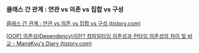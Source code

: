 ### 클래스 간 관계 : 연관 vs 의존 vs 집합 vs 구성

[클래스 간 관계 : 연관 vs 의존 vs 집합 vs 구성 (tistory.com)](https://dev-dain.tistory.com/264)





[[OOP\] 의존성(Dependency)이란? 컴파일타임 의존성과 런타임 의존성의 차이 및 비교 - MangKyu's Diary (tistory.com)](https://mangkyu.tistory.com/226)